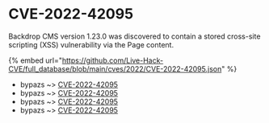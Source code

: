 # CVE-2022-42095

Backdrop CMS version 1.23.0 was discovered to contain a stored cross-site scripting (XSS) vulnerability via the Page content.

{% embed url="https://github.com/Live-Hack-CVE/full_database/blob/main/cves/2022/CVE-2022-42095.json" %}


* bypazs ~> [CVE-2022-42095](https://www.alice-snow.ru/2022/database/cve-2022-42095/cve-2022-42095-bypazs)
* bypazs ~> [CVE-2022-42095](https://www.alice-snow.ru/2022/database/cve-2022-42095/cve-2022-42095-bypazs)
* bypazs ~> [CVE-2022-42095](https://www.alice-snow.ru/2022/database/cve-2022-42095/cve-2022-42095-bypazs)
* bypazs ~> [CVE-2022-42095](https://www.alice-snow.ru/2022/database/cve-2022-42095/cve-2022-42095-bypazs)